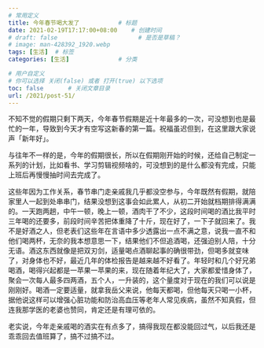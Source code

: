 ```yaml
---
# 常用定义
title: 今年春节喝大发了           # 标题
date: 2021-02-19T17:17:00+08:00    # 创建时间
# draft: false                       # 是否是草稿？
# image: man-428392_1920.webp
tags: [生活]  # 标签
categories: [生活]              # 分类

# 用户自定义
# 你可以选择 关闭(false) 或者 打开(true) 以下选项
toc: false       # 关闭文章目录
url: /2021/post-51/
---
```


不知不觉的假期只剩下两天，今年春节假期是近十年最多的一次，可没想到也是最忙的一年，导致到今天才有空写这新春的第一篇。祝福虽迟但到，在这里跟大家说声「新年好」。

与往年不一样的是，今年的假期很长，所以在假期刚开始的时候，还给自己制定一系列的计划，比如看书、学习剪辑视频啥的，可没想到的是什么都没有完成，只能上班后再慢慢抽时间去完成了。

这些年因为工作关系，春节串门走亲戚我几乎都没空参与，今年既然有假期，就陪家里人一起到处串串门，结果没想到这事会如此累人，从初二开始就档期排得满满的。一天跑两趟，中午一顿，晚上一顿，酒肉干了不少，这段时间喝的酒比我平时三年喝的还要多，前段时间辛苦把体重降了十斤，现在好了，一下子就回来了。我不是好酒之人，但老表们这些年在言语中多少透露出一点不满之意，说我一直不和他们喝两杯，无奈的我本想意思一下，结果他们不但追酒喝，还强迫别人陪，十分无语。酒这东西就像是把双刃剑，适量喝点酒聊起事的确很带劲，但喝多就变味了，对身体也不好，最近几年的体检报告是越来越不好看了。年轻时和几个好兄弟喝酒，喝得兴起都是一苹果一苹果的来，现在随着年纪大了，大家都爱惜身体了，聚会一次每人最多四两酒，五个人，一升装的，这个量度对于现在的我们可以说是刚刚好。喝酒一定要适量，就拿我岳父来说，他每天都喝，但他每天只喝一小杯，据他说这样可以增强心脏功能和防治高血压等老年人常见疾病，虽然不知真假，但连我那学医的老婆也赞同，肯定还是有理可依的。

老实说，今年走亲戚喝的酒实在有点多了，搞得我现在都没能回过气，以后我还是乖乖回去值班算了，搞不过搞不过。